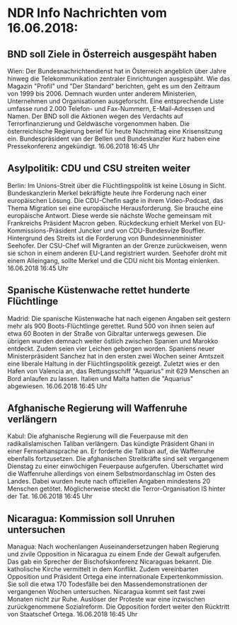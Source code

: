 # NDR Info Nachrichten vom 16.06.2018:


## BND soll Ziele in Österreich ausgespäht haben
Wien: Der Bundesnachrichtendienst hat in Österreich angeblich über Jahre hinweg die Telekommunikation zentraler Einrichtungen ausgespäht. Wie das Magazin "Profil" und "Der Standard" berichten, geht es um den Zeitraum von 1999 bis 2006. Demnach wurden unter anderem Ministerien, Unternehmen und Organisationen ausgeforscht. Eine entsprechende Liste umfasse rund 2.000 Telefon- und Fax-Nummern, E-Mail-Adressen und Namen. Der BND soll die Aktionen wegen des Verdachts auf Terrorfinanzierung und Geldwäsche vorgenommen haben. Die österreichische Regierung berief für heute Nachmittag eine Krisensitzung ein. Bundespräsident van der Bellen und Bundeskanzler Kurz haben eine
Pressekonferenz angekündigt. 16.06.2018 16:45 Uhr 

## Asylpolitik: CDU und CSU streiten weiter
Berlin: Im Unions-Streit über die Flüchtlingspolitik ist keine Lösung in Sicht. Bundeskanzlerin Merkel bekräftigte heute ihre Forderung nach einer europäischen Lösung. Die CDU-Chefin sagte in ihrem Video-Podcast, das Thema Migration sei eine europäische Herausforderung. Sie brauche eine europäische Antwort. Diese werde sie nächste Woche gemeinsam mit Frankreichs Präsident Macron geben. Rückdeckung erhielt Merkel von EU-Kommissions-Präsident Juncker und von CDU-Bundesvize Bouffier. Hintergrund des Streits ist die Forderung von Bundesinnenminister Seehofer. Der CSU-Chef will Migranten an der Grenze zurückweisen, wenn sie schon in einem anderen EU-Land registriert wurden. Seehofer droht mit einem Alleingang, sollte Merkel und die CDU nicht bis Montag einlenken. 16.06.2018 16:45 Uhr 

## Spanische Küstenwache rettet hunderte Flüchtlinge
Madrid: Die spanische Küstenwache hat nach eigenen Angaben seit gestern mehr als 900 Boots-Flüchtlinge gerettet. Rund 500 von ihnen seien auf etwa 60 Booten in der Straße von Gibraltar unterwegs gewesen. Die übrigen wurden demnach weiter östlich zwischen Spanien und Marokko entdeckt. Zudem seien vier Leichen geborgen worden. Spaniens neuer Ministerpräsident Sanchez hat in den ersten zwei Wochen seiner Amtszeit eine liberale Haltung in der Flüchtlingspolitik gezeigt. Zuletzt wies er den Hafen von Valencia an, das Rettungsschiff "Aquarius" mit 629 Menschen an Bord anlaufen zu lassen. Italien und Malta hatten die "Aquarius" abgewiesen. 16.06.2018 16:45 Uhr 

## Afghanische Regierung will Waffenruhe verlängern
Kabul: Die afghanische Regierung will die Feuerpause mit den radikalislamischen Taliban verlängern. Das kündigte Präsident Ghani in einer Fernsehansprache an. Er forderte die Taliban auf, die Waffenruhe ebenfalls fortzusetzen. Die afghanischen Streitkräfte sind seit vergangenem Dienstag zu einer  einwöchigen Feuerpause aufgerufen. Überschattet wird die Waffenruhe allerdings von einem Selbstmordanschlag im Osten des Landes. Dabei wurden heute nach offiziellen Angaben mindestens 20 Menschen getötet. Möglicherweise steckt die Terror-Organisation IS hinter der Tat. 16.06.2018 16:45 Uhr 

## Nicaragua: Kommission soll Unruhen untersuchen
Managua: Nach wochenlangen Auseinandersetzungen haben Regierung und zivile Opposition in Nicaragua zu einem Ende der Gewalt aufgerufen. Das gab ein Sprecher der Bischofskonferenz Nicaraguas bekannt. Die katholische Kirche vermittelt in dem Konflikt. Zudem vereinbarten Opposition und Präsident Ortega eine internationale Expertenkommission. Sie soll die etwa 170 Todesfälle bei den Massendemonstrationen der vergangenen Wochen untersuchen. Nicaragua kommt seit fast zwei Monaten nicht zur Ruhe. Auslöser der Proteste war eine inzwischen zurückgenommene Sozialreform. Die Opposition fordert weiter den Rücktritt von Staatschef Ortega. 16.06.2018 16:45 Uhr 
